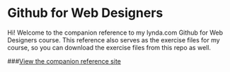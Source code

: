 Github for Web Designers
========================

Hi! Welcome to the companion reference to my lynda.com Github for Web Designers course. This reference also serves as the exercise files for my course, so you can download the exercise files from this repo as well.

###[View the companion reference site](http://peterdesigninc.github.io/github-for-web-designers-master)
